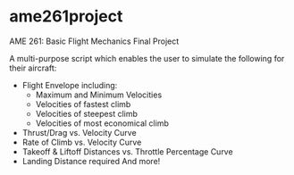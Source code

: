 # ame261project

AME 261: Basic Flight Mechanics Final Project 

A multi-purpose script which enables the user to simulate the following for their aircraft: 
- Flight Envelope including:
    - Maximum and Minimum Velocities
    - Velocities of fastest climb
    - Velocities of steepest climb
    - Velocities of most economical climb
- Thrust/Drag vs. Velocity Curve
- Rate of Climb vs. Velocity Curve
- Takeoff & Liftoff Distances vs. Throttle Percentage Curve
- Landing Distance required
And more!

